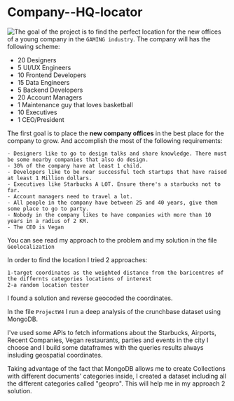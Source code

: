 # Company--HQ-locator

<img style="float: left;" src="INPUT/download.png">

The goal of the project is to find the  perfect location for the new offices of a young company in the `GAMING industry`. 
The company will has the following scheme:

- 20 Designers
- 5 UI/UX Engineers
- 10 Frontend Developers
- 15 Data Engineers
- 5 Backend Developers
- 20 Account Managers
- 1 Maintenance guy that loves basketball
- 10 Executives
- 1 CEO/President


The first goal is to place the **new company offices** in the best place for the company to grow. And  accomplish the most of the following requirements: 

    - Designers like to go to design talks and share knowledge. There must be some nearby companies that also do design.
    - 30% of the company have at least 1 child.
    - Developers like to be near successful tech startups that have raised at least 1 Million dollars.
    - Executives like Starbucks A LOT. Ensure there's a starbucks not to far.
    - Account managers need to travel a lot.
    - All people in the company have between 25 and 40 years, give them some place to go to party.
    - Nobody in the company likes to have companies with more than 10 years in a radius of 2 KM.
    - The CEO is Vegan

You can see read my approach to the problem and my solution in the file `Geolocalization`

In order to find the location I tried 2 approaches:

    1-target coordinates as the weighted distance from the baricentres of the differnts categories locations of interest
    2-a random location tester

I found a solution and reverse geocoded the coordinates.

In the file `ProjectW4` I run a deep analysis of the crunchbase dataset using MongoDB.

I've used some APIs to fetch informations about the Starbucks, Airports, Recent Companies, Vegan restaurants, 
parties and events in the city I choose and I build some dataframes with the queries results always insluding geospatial coordinates.

Taking advantage of the fact that MongoDB allows me to create Collections with different documents' categories inside, I created a dataset including all the different categories called "geopro". This will help me in my approach 2 solution.

